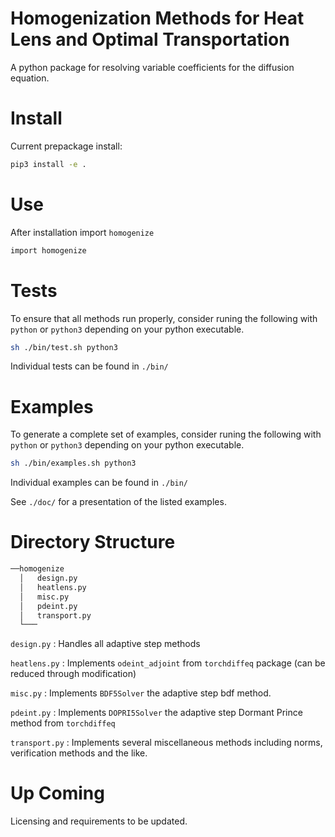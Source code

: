 # Homogenization Methods for Heat Lens and Optimal Transportation

A python package for resolving variable coefficients for the diffusion equation.

# Install

Current prepackage install:

```bash
pip3 install -e .
```

# Use

After installation import `homogenize`

```bash
import homogenize
```
# Tests

To ensure that all methods run properly, consider runing the following with `python` or `python3` depending on your python executable.

```bash
sh ./bin/test.sh python3
```

Individual tests can be found in `./bin/`

# Examples

To generate a complete set of examples, consider runing the following with `python` or `python3` depending on your python executable.

```bash
sh ./bin/examples.sh python3
```

Individual examples can be found in `./bin/`

See `./doc/` for a presentation of the listed examples.

# Directory Structure

```bash
──homogenize
  │   design.py
  │   heatlens.py
  │   misc.py
  │   pdeint.py
  │   transport.py
  └───
```

`design.py` : Handles all adaptive step methods

`heatlens.py` : Implements `odeint_adjoint` from `torchdiffeq` package (can be reduced through modification)

`misc.py` : Implements `BDF5Solver` the adaptive step bdf method.

`pdeint.py` : Implements `DOPRI5Solver` the adaptive step Dormant Prince method from `torchdiffeq`

`transport.py` : Implements several miscellaneous methods including norms, verification methods and the like.

# Up Coming

Licensing and requirements to be updated.
